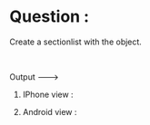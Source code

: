 # Question :

Create a sectionlist with the object.

&nbsp;  

Output --->

1) IPhone view :



2) Android view :
